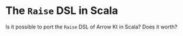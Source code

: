 # The `Raise` DSL in Scala

Is it possible to port the `Raise` DSL of Arrow Kt in Scala? Does it worth?